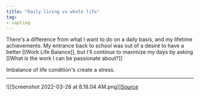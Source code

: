 ```yaml
---
title: "Daily living vs whole life"
tag: 
- sapling
---
```


There's a difference from what I want to do on a daily basis, and my lifetime achievements. My entrance back to school was out of a desire to have a better [[Work Life Balance]], but I'll continue to maximize my days by asking [[What is the work I can be passionate about?]]  

Imbalance of life condition's create a stress. 

---

![[Screenshot 2022-03-28 at 8.18.04 AM.png]][Source](https://twitter.com/itibasiima/status/1508210344396734471)

